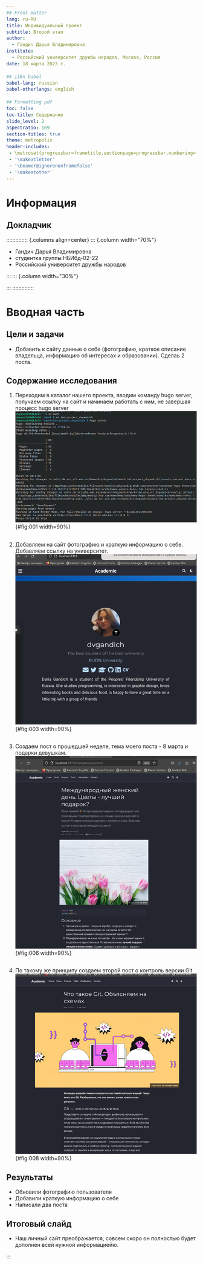 ```yaml
---
## Front matter
lang: ru-RU
title: Индивидуальный проект
subtitle: Второй этап
author:
  - Гандич Дарья Владимировна
institute:
  - Российский университет дружбы народов, Москва, Россия
date: 18 марта 2023 г.

## i18n babel
babel-lang: russian
babel-otherlangs: english

## Formatting pdf
toc: false
toc-title: Содержание
slide_level: 2
aspectratio: 169
section-titles: true
theme: metropolis
header-includes:
 - \metroset{progressbar=frametitle,sectionpage=progressbar,numbering=fraction}
 - '\makeatletter'
 - '\beamer@ignorenonframefalse'
 - '\makeatother'
---
```


# Информация

## Докладчик

:::::::::::::: {.columns align=center}
::: {.column width="70%"}

  * Гандич Дарья Владимировна
  * студентка группы НБИбд-02-22
  * Российский университет дружбы народов
  
:::
::: {.column width="30%"}


:::
::::::::::::::

# Вводная часть

## Цели и задачи

- Добавить к сайту данные о себе (фотографию, краткое описание владельца, информацию об интересах и образовании). Сделаь 2 поста.

## Содержание исследования

1. Переходим в каталог нашего проекта, вводим команду hugo server, получаем ссылку на сайт и начинаем работать с ним, не завершая процесс hugo server
![ссылка на сайт, hugo server](image/1.png){#fig:001 width=90%}

##

2. Добавляем на сайт фотографию и краткую информацию о себе. Добавляем ссылку на университет.
![обновленный сайт с информацией о себе](image/3.png){#fig:003 width=90%}

##

3. Создаем пост о прошедшей неделе, тема моего поста - 8 марта и подарки девушкам.
![пост 1 визуально на сайте](image/6.png){#fig:006 width=90%}
##

4. По такому же принципу создаем второй пост о контроль версии Git
![пост 2 визуально на сайте](image/8.png){#fig:008 width=90%}

## Результаты

- Обновили фотографию пользователя
- Добавили краткую информацию о себе
- Написали два поста

## Итоговый слайд

- Наш личный сайт преображается, совсем скоро он полностью будет дополнен всей нужной информациейю.

:::


